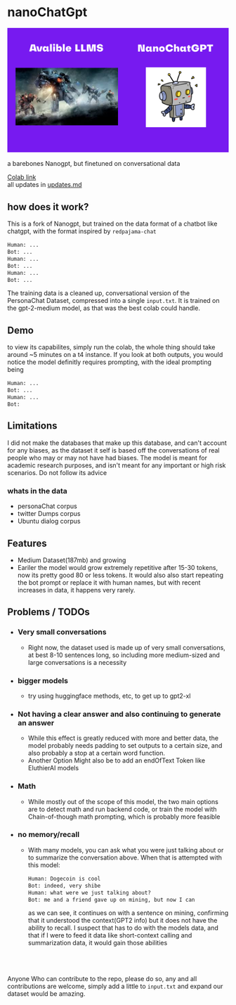 # nanoChatGpt

![nanoChatGPT](https://github.com/VatsaDev/nanoChatGPT/blob/fbe107f9687464a1bea9b052009389f92a96983f/assets/template.png)

a barebones Nanogpt, but finetuned on conversational data 

[Colab link](https://colab.research.google.com/drive/1a2aW5eClKjHVQJp-qtHDz4m6ai4yh49Z?usp=sharing)   
all updates in [updates.md](updates.md)
## how does it work?

This is a fork of Nanogpt, but trained on the data format of a chatbot like chatgpt, with the format inspired by `redpajama-chat` 

```
Human: ...
Bot: ...
Human: ...
Bot: ...
Human: ...
Bot: ...
```

The training data is a cleaned up, conversational version of the PersonaChat Dataset, compressed into a single `input.txt`. It is trained on the gpt-2-medium model, as that was the best colab could handle. 

## Demo
to view its capabilites, simply run the colab, the whole thing should take around ~5 minutes on a t4 instance. If you look at both outputs, you would notice the model definitly requires prompting, with the ideal prompting being

```
Human: ...
Bot: ...
Human: ...
Bot:
```

## Limitations 

I did not make the databases that make up this database, and can't account for any biases, as the dataset it self is based off the conversations of real people who may or may not have had biases. The model is meant for academic research purposes, and isn't meant for any important or high risk scenarios. Do not follow its advice

### whats in the data
 - personaChat corpus
 - twitter Dumps corpus
 - Ubuntu dialog corpus

## Features

 * Medium Dataset(187mb) and growing
 * Eariler the model would grow extremely repetitive after 15-30 tokens, now its pretty good 80 or less tokens. It would also also start repeating the bot prompt or replace it with human names, but with recent increases in data, it happens very rarely.

## Problems / TODOs

* ### Very small conversations
    
    * Right now, the dataset used is made up of very small conversations, at best 8-10 sentences long, so including more medium-sized and large conversations is a necessity

* ### bigger models
     * try using huggingface methods, etc, to get up to gpt2-xl

* ### Not having a clear answer and also continuing to generate an answer
    
    * While this effect is greatly reduced with more and better data, the model probably needs padding to set outputs to a certain size, and also probably a stop at a certain word function.
    * Another Option Might also be to add an endOfText Token like EluthierAI models

* ### Math
    
    * While mostly out of the scope of this model, the two main options are to detect math and run backend code, or train the model with Chain-of-though math prompting, which is probably more feasible
    
* ### no memory/recall
    
    * With many models, you can ask what you were just talking about or to summarize the conversation above. When that is attempted with this model:
        
        ```plaintext
        Human: Dogecoin is cool 
        Bot: indeed, very shibe
        Human: what were we just talking about?
        Bot: me and a friend gave up on mining, but now I can
        ```
        
        as we can see, it continues on with a sentence on mining, confirming that it understood the context(GPT2 info) but it does not have the ability to recall. I suspect that has to do with the models data, and that if I were to feed it data like short-context calling and summarization data, it would gain those abilities

      
<br /><br /><br />
Anyone Who can contribute to the repo, please do so, any and all contributions are welcome, simply add a little to `input.txt` and expand our dataset would be amazing.
